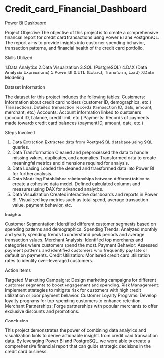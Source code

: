 # Credit_card_Financial_Dashboard
Power Bi Dashbaord

Project Objective
The objective of this project is to create a comprehensive financial report for credit card transactions using Power BI and PostgreSQL. The report aims to provide insights into customer spending behavior, transaction patterns, and financial health of the credit card portfolio.

Skills Utilized 

1.Data Analytics
2.Data Visualization
3.SQL (PostgreSQL)
4.DAX (Data Analysis Expressions)
5.Power BI
6.ETL (Extract, Transform, Load)
7.Data Modeling

Dataset Information 

The dataset for this project includes the following tables:
Customers: Information about credit card holders (customer ID, demographics, etc.)
Transactions: Detailed transaction records (transaction ID, date, amount, merchant, etc.)
Accounts: Account information linked to customers (account ID, balance, credit limit, etc.)
Payments: Records of payments made towards credit card balances (payment ID, amount, date, etc.)

Steps Involved

1. Data Extraction
Extracted data from PostgreSQL database using SQL queries.
2. Data Transformation
Cleaned and preprocessed the data to handle missing values, duplicates, and anomalies.
Transformed data to create meaningful metrics and dimensions required for analysis.
3. Data Loading
Loaded the cleaned and transformed data into Power BI for further analysis.
4. Data Modeling
Established relationships between different tables to create a cohesive data model.
Defined calculated columns and measures using DAX for advanced analytics.
5. Data Visualization
Created interactive dashboards and reports in Power BI.
Visualized key metrics such as total spend, average transaction value, payment behavior, etc.

Insights

Customer Segmentation: Identified different customer segments based on spending patterns and demographics.
Spending Trends: Analyzed monthly and yearly spending trends to understand peak periods and average transaction values.
Merchant Analysis: Identified top merchants and categories where customers spend the most.
Payment Behavior: Assessed payment patterns and identified customers who frequently pay late or default on payments.
Credit Utilization: Monitored credit card utilization rates to identify over-leveraged customers.

Action Items

Targeted Marketing Campaigns: Design marketing campaigns for different customer segments to boost engagement and spending.
Risk Management: Implement strategies to mitigate risk for customers with high credit utilization or poor payment behavior.
Customer Loyalty Programs: Develop loyalty programs for top-spending customers to enhance retention.
Merchant Partnerships: Forge partnerships with popular merchants to offer exclusive discounts and promotions.

Conclusion

This project demonstrates the power of combining data analytics and visualization tools to derive actionable insights from credit card transaction data. By leveraging Power BI and PostgreSQL, we were able to create a comprehensive financial report that can guide strategic decisions in the credit card business.
